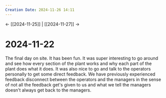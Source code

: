 ```yaml
---
Creation Date: 2024-11-26 14:11
---
```


<- [[2024-11-25]] | [[2024-11-27]]  ->

# 2024-11-22
The final day on site. It has been fun. It was super interesting to go around and see how every section of the plant works and why each part of the plant does what it does. It was also nice to go and talk to the operators personally to get some direct feedback. We have previously experienced feedback disconnect between the operators and the managers in the sense of not all the feedback get's given to us and what we tell the managers doesn't always get back to the managers. 